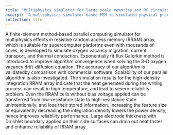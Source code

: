 ```yaml
---
title: "Multiphysics simulator for large scale memories and RF circuits"
excerpt: "A multiphysics simulator based FEM to simulated physical process in memories and RF circuits. Diffusion equation, Poisson equation, thermal conduction equation, and Maxwell equations were solved.<br/><img src='/images/number_1.png'>"
collection: life
---
```


A finite-element method-based parallel computing simulator for multiphysics effects in resistive random access memory (RRAM) array, which is suitable for supercomputer platforms even with thousands of cores, is developed to simulate oxygen vacancy migration, current transport, and thermal conduction. Exponentially fit flux Galerkin method is introduced to improve algorithm convergence when solving the 3-D oxygen vacancy drift-diffusion equation. The accuracy of our algorithm is validatedby comparison with commercial software. Scalability of our parallel algorithm is also investigated. The simulation results for the high-density integration RRAM array indicate that the heat generated during the writing process can result in high temperature, and lead to severe reliability problem. Even the RRAM cells without bias voltage applied can be transferred from low-resistance state to high-resistance state unintentionally, and lose their stored information. Increasing the feature size or equivalently decreasing the integration density lowers the power density, hence improves reliability performance. Large electrode thickness with Dirichlet boundary applied on their side surfaces can drain out heat
faster and enhance reliability of RRAM array.
